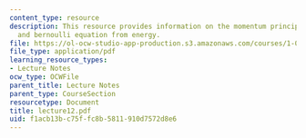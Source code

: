 ```yaml
---
content_type: resource
description: This resource provides information on the momentum principle for a streamtube,
  and bernoulli equation from energy.
file: https://ol-ocw-studio-app-production.s3.amazonaws.com/courses/1-060-engineering-mechanics-ii-spring-2006/f1acb13bc75ffc8b5811910d7572d8e6_lecture12.pdf
file_type: application/pdf
learning_resource_types:
- Lecture Notes
ocw_type: OCWFile
parent_title: Lecture Notes
parent_type: CourseSection
resourcetype: Document
title: lecture12.pdf
uid: f1acb13b-c75f-fc8b-5811-910d7572d8e6
---
```

